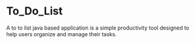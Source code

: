 # To_Do_List
A to to list java based application is a simple productivity tool designed to help users organize and manage their tasks.
